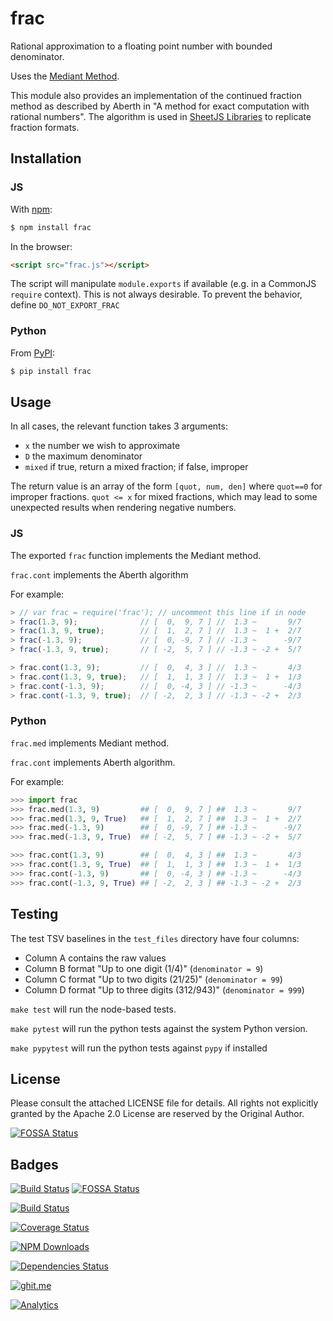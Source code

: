 # frac

Rational approximation to a floating point number with bounded denominator.

Uses the [Mediant Method](https://en.wikipedia.org/wiki/Mediant_method).

This module also provides an implementation of the continued fraction method as
described by Aberth in "A method for exact computation with rational numbers".
The algorithm is used in <a href="http://sheetjs.com">SheetJS Libraries</a> to
replicate fraction formats.

## Installation

### JS

With [npm](https://www.npmjs.org/package/frac):

```bash
$ npm install frac
```

In the browser:

```html
<script src="frac.js"></script>
```

The script will manipulate `module.exports` if available (e.g. in a CommonJS
`require` context).  This is not always desirable.  To prevent the behavior,
define `DO_NOT_EXPORT_FRAC`

### Python

From [PyPI](https://pypi.python.org/pypi/frac):

```bash
$ pip install frac
```

## Usage

In all cases, the relevant function takes 3 arguments:

 - `x` the number we wish to approximate
 - `D` the maximum denominator
 - `mixed` if true, return a mixed fraction; if false, improper

The return value is an array of the form `[quot, num, den]` where `quot==0`
for improper fractions.  `quot <= x` for mixed fractions, which may lead to some
unexpected results when rendering negative numbers.

### JS

The exported `frac` function implements the Mediant method.

`frac.cont` implements the Aberth algorithm

For example:

```js
> // var frac = require('frac'); // uncomment this line if in node
> frac(1.3, 9);              // [  0,  9, 7 ] //  1.3 ~       9/7
> frac(1.3, 9, true);        // [  1,  2, 7 ] //  1.3 ~  1 +  2/7
> frac(-1.3, 9);             // [  0, -9, 7 ] // -1.3 ~      -9/7
> frac(-1.3, 9, true);       // [ -2,  5, 7 ] // -1.3 ~ -2 +  5/7

> frac.cont(1.3, 9);         // [  0,  4, 3 ] //  1.3 ~       4/3
> frac.cont(1.3, 9, true);   // [  1,  1, 3 ] //  1.3 ~  1 +  1/3
> frac.cont(-1.3, 9);        // [  0, -4, 3 ] // -1.3 ~      -4/3
> frac.cont(-1.3, 9, true);  // [ -2,  2, 3 ] // -1.3 ~ -2 +  2/3
```


### Python

`frac.med` implements Mediant method.

`frac.cont` implements Aberth algorithm.

For example:

```py
>>> import frac
>>> frac.med(1.3, 9)         ## [  0,  9, 7 ] ##  1.3 ~       9/7
>>> frac.med(1.3, 9, True)   ## [  1,  2, 7 ] ##  1.3 ~  1 +  2/7
>>> frac.med(-1.3, 9)        ## [  0, -9, 7 ] ## -1.3 ~      -9/7
>>> frac.med(-1.3, 9, True)  ## [ -2,  5, 7 ] ## -1.3 ~ -2 +  5/7

>>> frac.cont(1.3, 9)        ## [  0,  4, 3 ] ##  1.3 ~       4/3
>>> frac.cont(1.3, 9, True)  ## [  1,  1, 3 ] ##  1.3 ~  1 +  1/3
>>> frac.cont(-1.3, 9)       ## [  0, -4, 3 ] ## -1.3 ~      -4/3
>>> frac.cont(-1.3, 9, True) ## [ -2,  2, 3 ] ## -1.3 ~ -2 +  2/3
```

## Testing

The test TSV baselines in the `test_files` directory have four columns:

- Column A contains the raw values
- Column B format "Up to one digit (1/4)" (`denominator = 9`)
- Column C format "Up to two digits (21/25)" (`denominator = 99`)
- Column D format "Up to three digits (312/943)" (`denominator = 999`)

`make test` will run the node-based tests.

`make pytest` will run the python tests against the system Python version.

`make pypytest` will run the python tests against `pypy` if installed

## License

Please consult the attached LICENSE file for details.  All rights not explicitly
granted by the Apache 2.0 License are reserved by the Original Author.


[![FOSSA Status](https://app.fossa.io/api/projects/git%2Bhttps%3A%2F%2Fgithub.com%2FSheetJS%2Ffrac.svg?type=large)](https://app.fossa.io/projects/git%2Bhttps%3A%2F%2Fgithub.com%2FSheetJS%2Ffrac?ref=badge_large)

## Badges

[![Build Status](https://saucelabs.com/browser-matrix/frac.svg)](https://saucelabs.com/u/frac)
[![FOSSA Status](https://app.fossa.io/api/projects/git%2Bhttps%3A%2F%2Fgithub.com%2FSheetJS%2Ffrac.svg?type=shield)](https://app.fossa.io/projects/git%2Bhttps%3A%2F%2Fgithub.com%2FSheetJS%2Ffrac?ref=badge_shield)

[![Build Status](https://travis-ci.org/SheetJS/frac.svg?branch=master)](https://travis-ci.org/SheetJS/frac)

[![Coverage Status](http://img.shields.io/coveralls/SheetJS/frac/master.svg)](https://coveralls.io/r/SheetJS/frac?branch=master)

[![NPM Downloads](https://img.shields.io/npm/dt/frac.svg)](https://npmjs.org/package/frac)

[![Dependencies Status](https://david-dm.org/sheetjs/frac/status.svg)](https://david-dm.org/sheetjs/frac)

[![ghit.me](https://ghit.me/badge.svg?repo=sheetjs/js-xlsx)](https://ghit.me/repo/sheetjs/js-xlsx)

[![Analytics](https://ga-beacon.appspot.com/UA-36810333-1/SheetJS/frac?pixel)](https://github.com/SheetJS/frac)